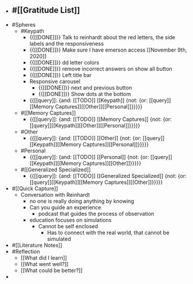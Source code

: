 - #[[Gratitude List]] 
    - 
- #Spheres 
    - #Keypath
        - {{[[DONE]]}} Talk to reinhardt about the red letters, the side labels and the responsiveness
        - {{[[DONE]]}} Make sure I have emerson access [[November 9th, 2020]]
        - {{[[DONE]]}} dd letter colors
        - {{[[DONE]]}} remove incorrect answers on show all button
        - {{[[DONE]]}} Left title bar
        - Responsive carousel
            - {{[[DONE]]}} next and previous button
            - {{[[DONE]]}} Show dots at the bottom
        - {{[[query]]: {and: [[TODO]] [[Keypath]] {not: {or: [[query]][[Memory Captures]][[Other]][[Personal]]}}}}}
    - #[[Memory Captures]]
        - {{[[query]]: {and: [[TODO]] [[Memory Captures]] {not: {or: [[query]][[Keypath]][[Other]][[Personal]]}}}}}
    - #Other
        - {{[[query]]: {and: [[TODO]] [[Other]] {not: {or: [[query]][[Keypath]][[Memory Captures]][[Personal]]}}}}}
    - #Personal
        - {{[[query]]: {and: [[TODO]] [[Personal]] {not: {or: [[query]][[Keypath]][[Memory Captures]][[Other]]}}}}}
    - #[[Generalized Specialized]]
        - {{[[query]]: {and: [[TODO]] [[Generalized Specialized]] {not: {or: [[query]][[Keypath]][[Memory Captures]][[Other]]}}}}}
- #[[Quick Capture]]
    - Conversation with Reinhardt
        - no one is really doing anything by knowing
        - Can you guide an experience
            - podcast that guides the process of observation
        - education focuses on simulations
            - Cannot be self enclosed
                - Has to connect with the real world, that cannot be simulated
- #[[Literature Notes]]
- #Reflection
    - [[What did I learn]]
    - [[What went well?]]
    - [[What could be better?]]
- 
